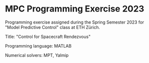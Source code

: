# MPC Programming Exercise 2023
Programming exercise assigned during the Spring Semester 2023 for "Model Predictive Control" class at ETH Zürich.

Title: "Control for Spacecraft Rendezvous"

Programming language: MATLAB

Numerical solvers: MPT, Yalmip
